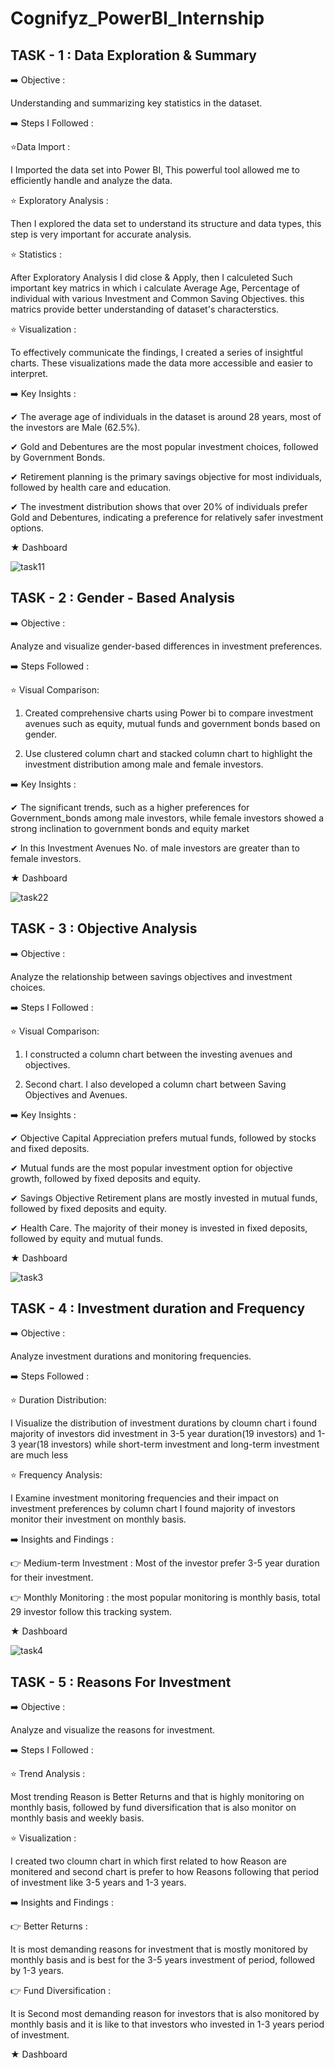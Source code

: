 # Cognifyz_PowerBI_Internship

## TASK - 1 : Data Exploration & Summary

➡️ Objective :
 
 Understanding and summarizing key statistics in the dataset.

➡️ Steps I Followed :

:star:Data Import :
 
 I Imported the data set into Power BI, This powerful tool allowed me to efficiently handle and analyze the data.

:star: Exploratory Analysis :

 Then I explored the data set to understand its structure and data types, this step is very important for accurate analysis.

:star: Statistics :

 After Exploratory Analysis I did close & Apply, then I calculeted Such important key matrics in which i calculate Average Age, Percentage of individual with various Investment and Common Saving Objectives.
 this matrics provide better understanding of dataset's characterstics.

:star: Visualization :
 
 To effectively communicate the findings, I created a series of insightful charts. These visualizations made the data more accessible and easier to interpret.

 ➡️ Key Insights :

 &#x2714;  The average age of individuals in the dataset is around 28 years, most of the investors are Male (62.5%).
 
 &#x2714;  Gold and Debentures are the most popular investment choices, followed by Government Bonds.

 &#x2714;  Retirement planning is the primary savings objective for most individuals, followed by health care and education.
 
 &#x2714;  The investment distribution shows that over 20% of individuals prefer Gold and Debentures, indicating a preference for relatively safer investment options.

 &#9733;   Dashboard

 ![task11](https://github.com/user-attachments/assets/2bbedae9-ffcc-4b34-877f-11c3fc82838a)


## TASK - 2 : Gender - Based Analysis

➡️ Objective : 

Analyze and visualize gender-based differences in investment preferences.

➡️ Steps Followed : 

:star: Visual Comparison:

1. Created comprehensive charts using Power bi to compare investment avenues such as equity, mutual funds and government bonds based on gender.

2. Use clustered column chart and stacked column chart to highlight the investment distribution among male and female investors.

➡️ Key Insights :

&#x2714; The significant trends, such as a higher preferences for Government_bonds among male investors, while female investors showed a strong inclination
         to government bonds and equity market

&#x2714; In this Investment Avenues No. of male investors are greater than to female investors.


 
 &#9733;   Dashboard

 ![task22](https://github.com/user-attachments/assets/9be6b931-c179-4d43-98d6-08bba0749f88)



 ## TASK - 3 : Objective Analysis

➡️ Objective : 

Analyze the relationship between savings objectives and investment choices.

➡️ Steps I Followed :

:star: Visual Comparison:

1. I constructed a column chart between the investing avenues and objectives.

2. Second chart. I also developed a column chart between Saving Objectives and Avenues.


➡️ Key Insights :

&#x2714; Objective Capital Appreciation prefers mutual funds, followed by stocks and fixed deposits.

&#x2714; Mutual funds are the most popular investment option for objective growth, followed by fixed deposits and equity.

&#x2714; Savings Objective Retirement plans are mostly invested in mutual funds, followed by fixed deposits and equity.
 
&#x2714; Health Care. The majority of their money is invested in fixed deposits, followed by equity and mutual funds.


 &#9733;   Dashboard

 ![task3](https://github.com/user-attachments/assets/35dee427-b2d6-42c4-9099-822d58a7b72d)



## TASK - 4 : Investment duration and Frequency

➡️ Objective : 

Analyze investment durations and monitoring frequencies.

➡️ Steps Followed :

:star: Duration Distribution: 
 
 I Visualize the distribution of investment durations by cloumn chart i found majority of investors did investment in 3-5 year duration(19 investors) and 1-3 year(18 investors) while short-term investment
 and long-term investment are much less

:star: Frequency Analysis: 
 
 I Examine investment monitoring frequencies and their impact on investment preferences by column chart I found majority of investors monitor their investment on monthly basis.


➡️ Insights and Findings : 

👉 Medium-term Investment : Most of the investor prefer 3-5 year duration for their investment.

👉 Monthly Monitoring : the most popular monitoring is monthly basis, total 29 investor follow this tracking system.


 &#9733;   Dashboard

![task4](https://github.com/user-attachments/assets/5c02f78b-c3d9-4937-ab81-9df9693e6893)



## TASK - 5 : Reasons For Investment


➡️ Objective : 

Analyze and visualize the reasons for investment.

➡️ Steps I Followed : 

:star: Trend Analysis :

Most trending Reason is Better Returns and that is highly monitoring on monthly basis, followed by fund diversification that is also monitor on monthly basis and weekly basis.

:star: Visualization :

I created two cloumn chart in which first related to how Reason are monitered and second chart is prefer to how Reasons following that period of investment like 3-5 years and 1-3 years.



➡️ Insights and Findings : 

👉 Better Returns :

It is most demanding reasons for investment that is mostly monitored by monthly basis and is best for the 3-5 years investment of period, followed by 1-3 years.

👉 Fund Diversification :

It is Second most demanding reason for investors that is also monitored by monthly basis and it is like to that investors who invested in 1-3 years period of investment.


 &#9733;   Dashboard
 









 
